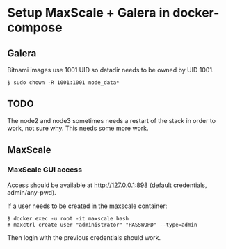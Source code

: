 # Setup MaxScale + Galera in docker-compose

## Galera

Bitnami images use 1001 UID so datadir needs to be owned by UID 1001.

```console
$ sudo chown -R 1001:1001 node_data*
```

## TODO

The node2 and node3 sometimes needs a restart of the stack in order to work, not
sure why. This needs some more work.

## MaxScale

### MaxScale GUI access

Access should be available at http://127.0.0.1:898 (default credentials,
admin/any-pwd).

If a user needs to be created in the maxscale container:

```console
$ docker exec -u root -it maxscale bash
# maxctrl create user "administrator" "PASSWORD" --type=admin
```

Then login with the previous credentials should work.
